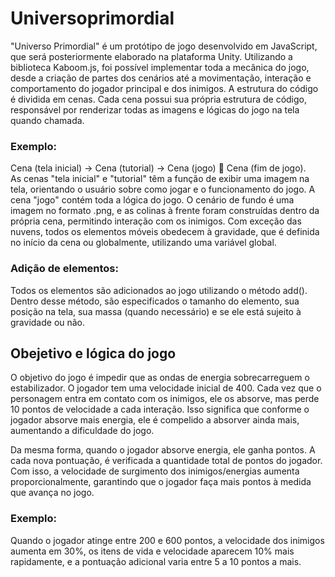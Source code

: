 # Universoprimordial
 
"Universo Primordial" é um protótipo de jogo desenvolvido em JavaScript, que será posteriormente elaborado na plataforma Unity. Utilizando a biblioteca Kaboom.js, foi possível implementar toda a mecânica do jogo, desde a criação de partes dos cenários até a movimentação, interação e comportamento do jogador principal e dos inimigos.
A estrutura do código é dividida em cenas. Cada cena possui sua própria estrutura de código, responsável por renderizar todas as imagens e lógicas do jogo na tela quando chamada.
### Exemplo:
Cena (tela inicial) → Cena (tutorial) → Cena (jogo) 🔁 Cena (fim de jogo).  
As cenas "tela inicial" e "tutorial" têm a função de exibir uma imagem na tela, orientando o usuário sobre como jogar e o funcionamento do jogo.
A cena "jogo" contém toda a lógica do jogo. O cenário de fundo é uma imagem no formato .png, e as colinas à frente foram construídas dentro da própria cena, permitindo interação com os inimigos. Com exceção das nuvens, todos os elementos móveis obedecem à gravidade, que é definida no início da cena ou globalmente, utilizando uma variável global.

### Adição de elementos:
Todos os elementos são adicionados ao jogo utilizando o método add(). Dentro desse método, são especificados o tamanho do elemento, sua posição na tela, sua massa (quando necessário) e se ele está sujeito à gravidade ou não.

## Obejetivo e lógica do jogo
O objetivo do jogo é impedir que as ondas de energia sobrecarreguem o estabilizador.
O jogador tem uma velocidade inicial de 400. Cada vez que o personagem entra em contato com os inimigos, ele os absorve, mas perde 10 pontos de velocidade a cada interação. Isso significa que conforme o jogador absorve mais energia, ele é compelido a absorver ainda mais, aumentando a dificuldade do jogo.

Da mesma forma, quando o jogador absorve energia, ele ganha pontos. A cada nova pontuação, é verificada a quantidade total de pontos do jogador. Com isso, a velocidade de surgimento dos inimigos/energias aumenta proporcionalmente, garantindo que o jogador faça mais pontos à medida que avança no jogo.

### Exemplo:
Quando o jogador atinge entre 200 e 600 pontos, a velocidade dos inimigos aumenta em 30%, os itens de vida e velocidade aparecem 10% mais rapidamente, e a pontuação adicional varia entre 5 a 10 pontos a mais.
